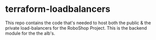 # terraform-loadbalancers

This repo contains the code that's needed to host both the public & the private load-balancers for the RoboShop Project. This is the backend module for the the alb's.

